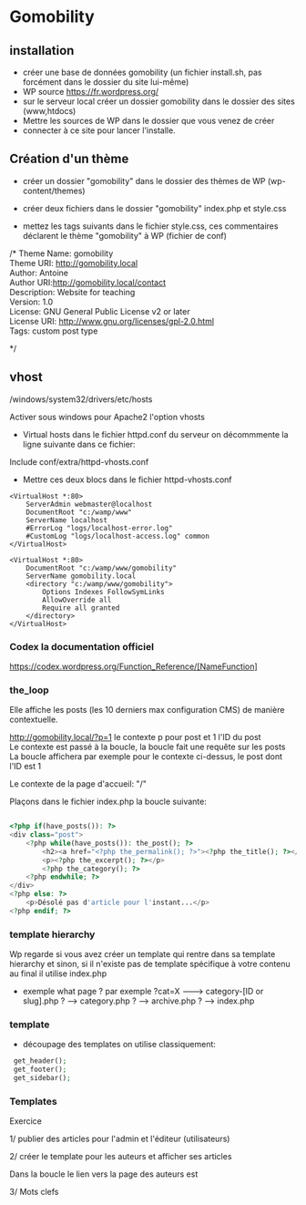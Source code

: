 # Gomobility

## installation

- créer une base de données gomobility (un fichier install.sh, pas forcément dans le dossier du site lui-même)
- WP source https://fr.wordpress.org/
- sur le serveur local créer un dossier gomobility dans le dossier des sites (www,htdocs)
- Mettre les sources de WP dans le dossier que vous venez de créer
- connecter à ce site pour lancer l'installe.

## Création d'un thème

- créer un dossier "gomobility" dans le dossier des thèmes de WP (wp-content/themes)

- créer deux fichiers dans le dossier "gomobility" index.php et style.css

- mettez les tags suivants dans le fichier style.css, ces commentaires déclarent le thème "gomobility" à WP (fichier de conf)

/*
Theme Name: gomobility  
Theme URI: http://gomobility.local  
Author: Antoine  
Author URI:http://gomobility.local/contact  
Description: Website for teaching  
Version: 1.0  
License: GNU General Public License v2 or later  
License URI: http://www.gnu.org/licenses/gpl-2.0.html  
Tags: custom post type  
  
*/

## vhost

/windows/system32/drivers/etc/hosts

Activer sous windows pour Apache2 l'option vhosts

- Virtual hosts dans le fichier httpd.conf du serveur
on décommmente la ligne suivante dans ce fichier:

Include conf/extra/httpd-vhosts.conf

- Mettre ces deux blocs dans le fichier httpd-vhosts.conf

```code
<VirtualHost *:80>  
    ServerAdmin webmaster@localhost  
    DocumentRoot "c:/wamp/www"  
    ServerName localhost  
    #ErrorLog "logs/localhost-error.log"  
    #CustomLog "logs/localhost-access.log" common  
</VirtualHost>  
  
<VirtualHost *:80>  
    DocumentRoot "c:/wamp/www/gomobility"  
    ServerName gomobility.local 
    <directory "c:/wamp/www/gomobility">  
        Options Indexes FollowSymLinks  
        AllowOverride all  
        Require all granted  
    </directory>  
</VirtualHost>  

```

### Codex la documentation officiel

https://codex.wordpress.org/Function_Reference/[NameFunction]


### the_loop

Elle affiche les posts (les 10 derniers max configuration CMS) de manière contextuelle.

http://gomobility.local/?p=1   le contexte p pour post et 1 l'ID du post  
Le contexte est passé à la boucle, la boucle fait une requête sur les posts 
La boucle affichera par exemple pour le contexte ci-dessus, le post dont l'ID est 1

Le contexte de la page d'accueil: "/" 

Plaçons dans le fichier index.php la boucle suivante:

```php

<?php if(have_posts()): ?>
<div class="post">
    <?php while(have_posts()): the_post(); ?>
        <h2><a href="<?php the_permalink(); ?>"><?php the_title(); ?></a></h2>
        <p><?php the_excerpt(); ?></p>
        <?php the_category(); ?>
    <?php endwhile; ?>
</div>
<?php else: ?>
    <p>Désolé pas d'article pour l'instant...</p>
<?php endif; ?>

```

### template hierarchy

Wp regarde si vous avez créer un template qui rentre dans sa template hierarchy et sinon, si il n'existe pas de template spécifique à votre contenu au final il utilise index.php 

- exemple
what page ?
par exemple  ?cat=X 
 ---> category-[ID or slug].php  ? --> category.php ? --> archive.php ? --> index.php


 ### template 

 - découpage des templates on utilise classiquement:

```php
 get_header();
 get_footer();
 get_sidebar();

```
### Templates

Exercice

1/ publier des articles pour l'admin et l'éditeur (utilisateurs)

2/ créer le template pour les auteurs et afficher ses articles

Dans la boucle le lien vers la page des auteurs est

<?php the_author_posts_link() ?>

3/ Mots clefs

<?php the_tags() ; ?>